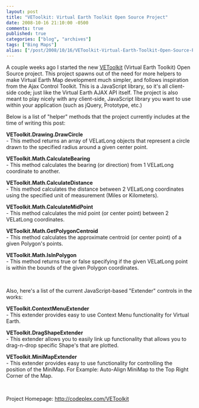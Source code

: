 ```yaml
---
layout: post
title: "VEToolkit: Virtual Earth Toolkit Open Source Project"
date: 2008-10-16 21:10:00 -0500
comments: true
published: true
categories: ["blog", "archives"]
tags: ["Bing Maps"]
alias: ["/post/2008/10/16/VEToolkit-Virtual-Earth-Toolkit-Open-Source-Project", "/post/2008/10/16/vetoolkit-virtual-earth-toolkit-open-source-project"]
---
```

<!-- more -->
<p>
A couple weeks ago I started the new <a href="http://codeplex.com/vetoolkit">VEToolkit</a> (Virtual Earth Toolkit) Open Source project. This project spawns out of the need for more helpers to make Virtual Earth Map development much simpler, and follows inspiration from the Ajax Control Toolkit. This is a JavaScript library, so it&#39;s all client-side code; just like the Virtual Earth AJAX API itself. The project is also meant to play nicely with any client-side, JavaScript library you want to use within your application (such as jQuery, Prototype, etc.)
</p>
<p>
Below is a list of &quot;helper&quot; methods that the project currently includes at the time of writing this post:
</p>
<p>
<strong>VEToolkit.Drawing.DrawCircle</strong><br />
- This method returns an array of VELatLong objects that represent a circle drawn to the specified radius around a given center point.
</p>
<p>
<strong>VEToolkit.Math.CalculateBearing</strong><br />
- This method calculates the bearing (or direction) from 1 VELatLong coordinate to another.
</p>
<p>
<strong>VEToolkit.Math.CalculateDistance</strong><br />
- This method calculates the distance between 2 VELatLong coordinates using the specified unit of measurement (Miles or Kilometers). 
</p>
<p>
<strong>VEToolkit.Math.CalculateMidPoint</strong><br />
- This method calculates the mid point (or center point) between 2 VELatLong coordinates. 
</p>
<p>
<strong>VEToolkit.Math.GetPolygonCentroid</strong><br />
- This method calculates the approximate centroid (or center point) of a given Polygon&#39;s points.
</p>
<p>
<strong>VEToolkit.Math.IsInPolygon</strong><br />
- This method returns true or false specifying if the given VELatLong point is within the bounds of the given Polygon coordinates.
</p>
<p>
&nbsp;
</p>
<p>
Also, here&#39;s a list of the current JavaScript-based &quot;Extender&quot; controls in the works: 
</p>
<p>
<strong>VEToolkit.ContextMenuExtender</strong><br />
- This extender provides easy to use Context Menu functionality for Virtual Earth.
</p>
<p>
<strong>VEToolkit.DragShapeExtender</strong><br />
- This extender allows you to easily link up functionality that allows you to drag-n-drop specific Shape&#39;s that are plotted. 
</p>
<p>
<strong>VEToolkit.MiniMapExtender</strong><br />
- This extender provides easy to use functionality for controlling the position of the MiniMap. For Example: Auto-Align MiniMap to the Top Right Corner of the Map. 
</p>
<p>
&nbsp;
</p>
<p>
Project Homepage: <a href="http://codeplex.com/VEToolkit">http://codeplex.com/VEToolkit</a> 
</p>
